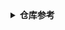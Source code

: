 <details>
<summary><b>仓库参考</b></summary>

| **模块** | **search.maven** |
|---------|------------------|
| simbot-logger | [v3.0.0-M5](https://search.maven.org/artifact/love.forte.simbot/simbot-logger/3.0.0-M5/jar)  |
| simbot-logger-jvm | [v3.0.0-M5](https://search.maven.org/artifact/love.forte.simbot/simbot-logger-jvm/3.0.0-M5/jar)  |
| simbot-logger-js | [v3.0.0-M5](https://search.maven.org/artifact/love.forte.simbot/simbot-logger-js/3.0.0-M5/jar)  |
| simbot-api | [v3.0.0-M5](https://search.maven.org/artifact/love.forte.simbot/simbot-api/3.0.0-M5/jar)  |
| simbot-core | [v3.0.0-M5](https://search.maven.org/artifact/love.forte.simbot/simbot-core/3.0.0-M5/jar)  |
| simboot-api | [v3.0.0-M5](https://search.maven.org/artifact/love.forte.simbot.boot/simboot-api/3.0.0-M5/jar)  |
| simboot-core | [v3.0.0-M5](https://search.maven.org/artifact/love.forte.simbot.boot/simboot-core/3.0.0-M5/jar)  |
| simboot-core-annotation | [v3.0.0-M5](https://search.maven.org/artifact/love.forte.simbot.boot/simboot-core-annotation/3.0.0-M5/jar)  |
| simboot-core-spring-boot-starter | [v3.0.0-M5](https://search.maven.org/artifact/love.forte.simbot.boot/simboot-core-spring-boot-starter/3.0.0-M5/jar)  |

</details>
